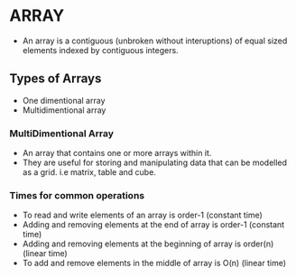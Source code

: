 # ARRAY
- An array is a contiguous (unbroken without interuptions) of equal sized elements indexed by contiguous integers.

## Types of Arrays
- One dimentional array
- Multidimentional array
   
### MultiDimentional Array
- An array that contains one or more arrays within it.  
- They are useful for storing and manipulating data that can be modelled as a grid. i.e matrix, table and cube.

### Times for common operations
- To read and write elements of an array is order-1 (constant time)
- Adding and removing elements at the end of array is order-1 (constant time)
- Adding and removing elements at the beginning of array is order(n) (linear time)
- To add and remove elements in the middle of array is O(n) (linear time)
